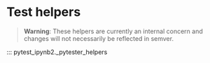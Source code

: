 # Test helpers

> **Warning**: These helpers are currently an internal concern and changes will not necessarily be reflected in semver.

::: pytest_ipynb2._pytester_helpers
